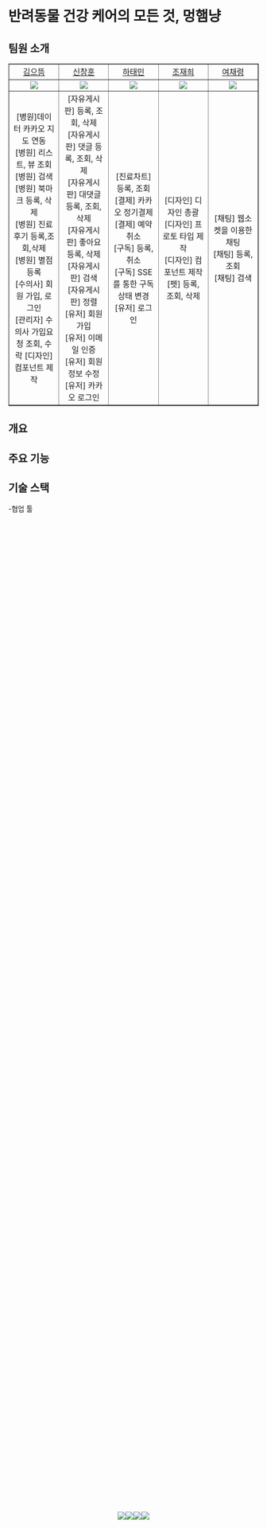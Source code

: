 # 반려동물 건강 케어의 모든 것, 멍햄냥

## 팀원 소개
<table border="1" cellspacing="0" cellpadding="0" width="100%">
    <tr width="100%">
        <td width="20%" align="center"><a href= "https://github.com/ked1125">김으뜸</a></td>
        <td width="20%" align="center"><a href= "https://github.com/changhun95">신창훈</a></td>
        <td width="20%" align="center"><a href= "https://github.com/HATAEMIN1">하태민</a></td>
        <td width="20%" align="center"><a href= "https://github.com/jjh099">조재희</a></td>
        <td width="20%" align="center"><a href= "https://github.com/chloeyeo">여채령</a></td>
    </tr>
    <tr width="100%">
        <td align="center"><img src = "https://github.com/ked1125.png"></td>
        <td align="center"><img src = "https://github.com/changhun95.png"/></td>
        <td align="center"><img src = "https://github.com/HATAEMIN1.png"/></td>
        <td align="center"><img src = "https://github.com/jjh099.png"/></td>
        <td align="center"><img src = "https://github.com/chloeyeo.png"/></td>
    </tr>
    <tr width="100%">
        <td width="20%" align="center">
        [병원]데이터 카카오 지도 연동<br>  
        [병원] 리스트, 뷰 조회<br>
        [병원] 검색<br>  
        [병원] 북마크 등록, 삭제<br>
        [병원] 진료후기 등록,조회,삭제<br>
        [병원] 별점 등록<br>
        [수의사] 회원 가입, 로그인<br>
        [관리자] 수의사 가입요청 조회, 수락
        [디자인] 컴포넌트 제작<br>    
        </td>
        <td width="20%" align="center">
        [자유게시판] 등록, 조회, 삭제<br>
        [자유게시판] 댓글 등록, 조회, 삭제<br>
        [자유게시판] 대댓글 등록, 조회, 삭제<br>
        [자유게시판] 좋아요 등록, 삭제<br>
        [자유게시판] 검색<br>
        [자유게시판] 정렬<br>
        [유저] 회원가입<br>
        [유저] 이메일 인증<br>
        [유저] 회원정보 수정<br>
        [유저] 카카오 로그인<br>
        </td>
        <td width="20%" align="center">
        [진료차트] 등록, 조회<br>
        [결제] 카카오 정기결제<br>
        [결제] 예약 취소<br>   
        [구독] 등록,취소<br>
        [구독] SSE를 통한 구독 상태 변경<br>
        [유저] 로그인
        </td>
        <td width="20%" align="center">
        [디자인] 디자인 총괄<br>    
        [디자인] 프로토 타입 제작<br>
        [디자인] 컴포넌트 제작<br>
        [펫] 등록, 조회, 삭제    
        </td>
        <td width="20%" align="center">
        [채팅] 웹소켓을 이용한 채팅 <br>      
        [채팅] 등록, 조회<br>   
        [채팅] 검색<br>    
        </td>
   </tr>
</table>

## 개요


## 주요 기능


## 기술 스택
-협업 툴 <div style="display: flex; justify-content: center; align-items: center; height: 100vh;">
  <img src="https://img.shields.io/badge/Figma-F24E1E?style=plastic&logo=figma&logoColor=white">
  <img src="https://img.shields.io/badge/GitHub-181717?style=plastic&logo=github&logoColor=white"> 
  <img src="https://img.shields.io/badge/Git-F05032?style=plastic&logo=git&logoColor=white">
  <img src="https://img.shields.io/badge/Discode-5865F2?style=plastic&logo=discord&logoColor=white"> 
</div>
-Front-end  <div style="display: flex; justify-content: center; align-items: center; height: 100vh;">
  <img src="https://img.shields.io/badge/Html5-E34F26?style=plastic&logo=html5&logoColor=white"> 
  <img src="https://img.shields.io/badge/Css-1572B6?style=plastic&logo=css3&logoColor=white"> 
  <img src="https://img.shields.io/badge/Javascript-F7DF1E?style=plastic&logo=javascript&logoColor=white">
  <img src="https://img.shields.io/badge/React-61DAFB?style=plastic&logo=react&logoColor=white">
  <img src="https://img.shields.io/badge/Redux Toolkit-764ABC?style=plastic&logo=redux&logoColor=white">
  <img src="https://img.shields.io/badge/React Router-CA4245?style=plastic&logo=reactrouter&logoColor=white">
  <img src="https://img.shields.io/badge/React Hook Form-EC5990?style=plastic&logo=reacthookform&logoColor=white">
  <img src="https://img.shields.io/badge/Axios-5A29E4?style=plastic&logo=axios&logoColor=white">
  <img src="https://img.shields.io/badge/StyledComponents-DB7093?style=plastic&logo=styledcomponents&logoColor=white">
  <img src="https://img.shields.io/badge/Sass-CC6699?style=plastic&logo=sass&logoColor=white">
  <img src="https://img.shields.io/badge/TailwindCss-06B6D4?style=plastic&logo=tailwindcss&logoColor=white">
  <img src="https://img.shields.io/badge/Swiper-6332F6?style=plastic&logo=swiper&logoColor=white">
</div> 
-Back-end <div style="display: flex; justify-content: center; align-items: center; height: 100vh;">
  <img src="https://img.shields.io/badge/Java-007396?style=plastic&logo=java&logoColor=white"> 
  <img src="https://img.shields.io/badge/SpringBoot-6DB33F?style=plastic&logo=springboot&logoColor=white"/> 
  <img src="https://img.shields.io/badge/SpringSecurity-6DB33F?style=plastic&logo=springsecurity&logoColor=white"/> 
  <img src="https://img.shields.io/badge/Spring Data JPA-6DB33F?style=plastic&logo=jpa&logoColor=white"/> 
  <img src="https://img.shields.io/badge/Spring Webflux-6DB33F?style=plastic&logo=springwebflux&logoColor=white"/>   
  <img src="https://img.shields.io/badge/MySQL-4479A1?style=plastic&logo=mysql&logoColor=white"/>  
  <img src="https://img.shields.io/badge/MongoDB-47A248?style=plastic&logo=mongodb&logoColor=white"/> 
  </div>
-Infra <div style="display: flex; justify-content: center; align-items: center; height: 100vh;">
  <img src="https://img.shields.io/badge/Docker-2496ED?style=plastic&logo=docker&logoColor=white"/>
  <img src="https://img.shields.io/badge/GithubActions-2088FF?style=plastic&logo=githubactions&logoColor=white"/>  
  <img src="https://img.shields.io/badge/EC2-FF9900?style=plastic&logo=amazonec2&logoColor=white"/> 
  <img src="https://img.shields.io/badge/S3-1572B6?style=plastic&logo=amazons3&logoColor=white"/> 
  <img src="https://img.shields.io/badge/CloudFront-9146FF?style=plastic&logo=cloudfront&logoColor=white"/> 
  <img src="https://img.shields.io/badge/RDS-527FFF?style=plastic&logo=amazonrds&logoColor=white"/> 
  <img src="https://img.shields.io/badge/CodeDeploy-8C4FFF?style=plastic&logo=codedeploy&logoColor=white"/> 
<div/>

## 요구사항 정의
<div>🔗[Link]&nbsp<a href="https://beneficial-lupin-8b1.notion.site/2c672559d7784740828b9bbdaf6f2960?pvs=74">요구사항 정의</a></div>

##피그마
<div>🔗[Link]&nbsp<a href="https://www.figma.com/design/Mb0Dbpe7NrPrvkUrUKW4AK/mhn?node-id=0-1&t=DRLml39HPPaAcea9-0">피그마</a></div>

## 일정
<img width ="712" src = "https://github.com/user-attachments/assets/51e3345f-88c3-43db-b813-66c72c551876"><br>
## ERD
<img width ="712" src = "https://github.com/user-attachments/assets/64659fd3-cc34-47c8-a9ff-796b77c47478"><br>
<div>🔗[Link]&nbsp<a href="https://dbdiagram.io/d/newnewMHN-668e51ff9939893dae8a482b">ERD</a></div>

## API 명세서
<div>🔗[Link]&nbsp<a href="https://www.notion.so/API-869bf1352e134a13bc37e23e94c09ecc">API 명세서</a></div>

## 벡엔드 깃허브
<div>🔗[Link]&nbsp<a href="https://github.com/HATAEMIN1/MHN_BACKEND">백엔드</a></div>
